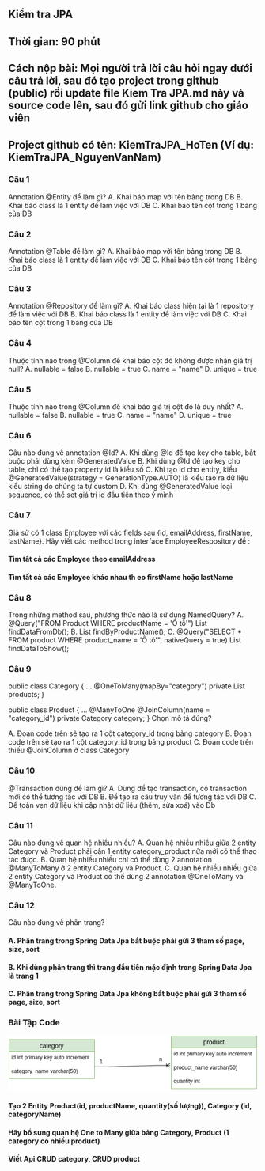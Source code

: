 ## Kiểm tra JPA
## Thời gian: 90 phút
## Cách nộp bài: Mọi người trả lời câu hỏi ngay dưới câu trả lời, sau đó tạo project trong github (public) rồi update file Kiem Tra JPA.md này và source code lên, sau đó gửi link github cho giáo viên
## Project github có tên: KiemTraJPA_HoTen (Ví dụ: KiemTraJPA_NguyenVanNam)

### Câu 1
Annotation @Entity để làm gì?
A. Khai báo map với tên bảng trong DB
B. Khai báo class là 1 entity để làm việc với DB
C. Khai báo tên cột trong 1 bảng của DB

### Câu 2
Annotation @Table để làm gì?
A. Khai báo map với tên bảng trong DB
B. Khai báo class là 1 entity để làm việc với DB
C. Khai báo tên cột trong 1 bảng của DB

### Câu 3
Annotation @Repository để làm gì?
A. Khai báo class hiện tại là 1 repository để làm việc với DB
B. Khai báo class là 1 entity để làm việc với DB
C. Khai báo tên cột trong 1 bảng của DB

### Câu 4
Thuộc tính nào trong @Column để khai báo cột đó không được nhận giá trị null?
A. nullable = false
B. nullable = true
C. name = "name"
D. unique = true

### Câu 5
Thuộc tính nào trong @Column để khai báo giá trị cột đó là duy nhất?
A. nullable = false
B. nullable = true
C. name = "name"
D. unique = true

### Câu 6
Câu nào đúng về annotation @Id?
A. Khi dùng @Id để tạo key cho table, bắt buộc phải dùng kèm @GeneratedValue
B. Khi dùng @Id để tạo key cho table, chỉ có thể tạo property id là kiểu số
C. Khi tạo id cho entity, kiểu @GeneratedValue(strategy = GenerationType.AUTO) là kiểu tạo ra dữ liệu kiểu string do chúng ta tự custom
D. Khi dùng @GeneratedValue loại sequence, có thể set giá trị id đầu tiên theo ý mình

### Câu 7
Giả sử có 1 class Employee với các fields sau {id, emailAddress, firstName, lastName}. Hãy viết các method trong interface EmployeeRespository để :
#### Tìm tất cả các Employee theo emailAddress
#### Tìm tất cả các Employee khác nhau th eo firstName hoặc lastName

### Câu 8
Trong những method sau, phương thức nào là sử dụng NamedQuery?
A.
@Query("FROM Product WHERE productName = 'Ô tô'")
List<Product> findDataFromDb();
B.
List<Product> findByProductName();
C.
@Query("SELECT * FROM product WHERE product_name = 'Ô tô'", nativeQuery = true)
List<Product> findDataToShow();

### Câu 9
public class Category {
	...
	@OneToMany(mapBy="category")
	private List<Product> products;
}

public class Product {
	...
	@ManyToOne
	@JoinColumn(name = "category_id")
	private Category category;
}
Chọn mô tả đúng?

A. Đoạn code trên sẽ tạo ra 1 cột category_id trong bảng category
B. Đoạn code trên sẽ tạo ra 1 cột category_id trong bảng product
C. Đoạn code trên thiếu @JoinColumn ở class Category

### Câu 10
@Transaction dùng để làm gì?
A. Dùng để tạo transaction, có transaction mới có thể tương tác với DB
B. Để tạo ra câu truy vấn để tương tác với DB
C. Để toàn vẹn dữ liệu khi cập nhật dữ liệu (thêm, sửa xoá) vào Db

### Câu 11
Câu nào đúng về quan hệ nhiều nhiều?
A. Quan hệ nhiều nhiều giữa 2 entity Category và Product phải cần 1 entity category_product nữa mới có thể thao tác được.
B. Quan hệ nhiều nhiều chỉ có thể dùng 2 annotation @ManyToMany ở 2 entity Category và Product.
C. Quan hệ nhiều nhiều giữa 2 entity Category và Product có thể dùng 2 annotation @OneToMany và @ManyToOne.

### Câu 12
Câu nào đúng về phân trang?
#### A. Phân trang trong Spring Data Jpa bắt buộc phải gửi 3 tham số page, size, sort
#### B. Khi dùng phân trang thì trang đầu tiên mặc định trong Spring Data Jpa là trang 1
#### C. Phân trang trong Spring Data Jpa không bắt buộc phải gửi 3 tham số page, size, sort

### Bài Tập Code
![Alt](https://raw.githubusercontent.com/nguyenvantuyen6789/kiem-tra-jpa/main/OneToMany.png)
#### Tạo 2 Entity Product(id, productName, quantity(số lượng)), Category (id, categoryName)
#### Hãy bổ sung quan hệ One to Many giữa bảng Category, Product (1 category có nhiều product)
#### Viết Api CRUD category, CRUD product
